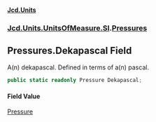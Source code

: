 #### [Jcd.Units](index.md 'index')
### [Jcd.Units.UnitsOfMeasure.SI](Jcd.Units.UnitsOfMeasure.SI.md 'Jcd.Units.UnitsOfMeasure.SI').[Pressures](Jcd.Units.UnitsOfMeasure.SI.Pressures.md 'Jcd.Units.UnitsOfMeasure.SI.Pressures')

## Pressures.Dekapascal Field

A(n) dekapascal. Defined in terms of a(n) pascal.

```csharp
public static readonly Pressure Dekapascal;
```

#### Field Value
[Pressure](Jcd.Units.UnitTypes.Pressure.md 'Jcd.Units.UnitTypes.Pressure')